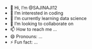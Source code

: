 - 👋 Hi, I’m @SAJINAJI12
- 👀 I’m interested in coding
- 🌱 I’m currently learning data science
- 💞️ I’m looking to collaborate on 
- 📫 How to reach me ...
- 😄 Pronouns: ...
- ⚡ Fun fact: ...

<!---
SAJINAJI12/SAJINAJI12 is a ✨ special ✨ repository because its `README.md` (this file) appears on your GitHub profile.
You can click the Preview link to take a look at your changes.
--->

